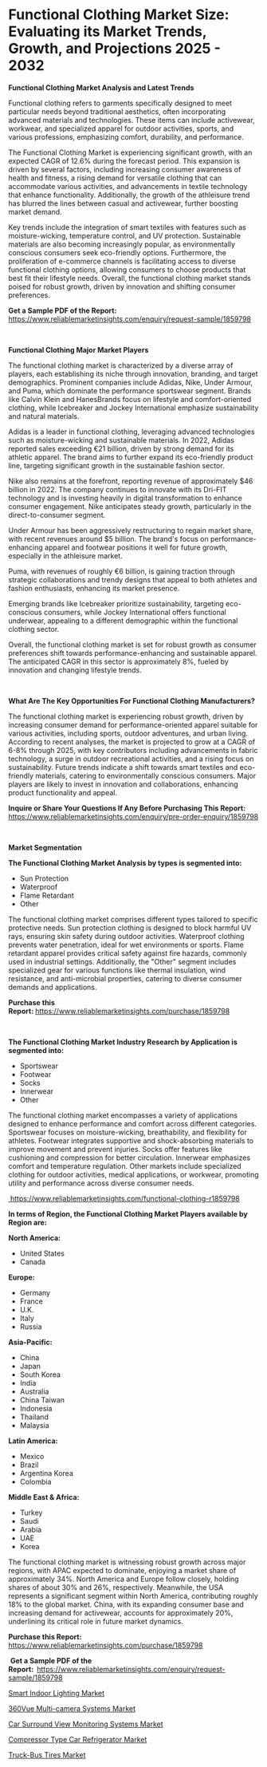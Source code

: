 <p><h1>Functional Clothing Market Size: Evaluating its Market Trends, Growth, and Projections 2025 - 2032</h1></p><p><strong>Functional Clothing Market Analysis and Latest Trends</strong></p>
<p><p>Functional clothing refers to garments specifically designed to meet particular needs beyond traditional aesthetics, often incorporating advanced materials and technologies. These items can include activewear, workwear, and specialized apparel for outdoor activities, sports, and various professions, emphasizing comfort, durability, and performance.</p><p>The Functional Clothing Market is experiencing significant growth, with an expected CAGR of 12.6% during the forecast period. This expansion is driven by several factors, including increasing consumer awareness of health and fitness, a rising demand for versatile clothing that can accommodate various activities, and advancements in textile technology that enhance functionality. Additionally, the growth of the athleisure trend has blurred the lines between casual and activewear, further boosting market demand.</p><p>Key trends include the integration of smart textiles with features such as moisture-wicking, temperature control, and UV protection. Sustainable materials are also becoming increasingly popular, as environmentally conscious consumers seek eco-friendly options. Furthermore, the proliferation of e-commerce channels is facilitating access to diverse functional clothing options, allowing consumers to choose products that best fit their lifestyle needs. Overall, the functional clothing market stands poised for robust growth, driven by innovation and shifting consumer preferences.</p></p>
<p><strong>Get a Sample PDF of the Report:&nbsp;</strong> <a href="https://www.reliablemarketinsights.com/enquiry/request-sample/1859798?utm_campaign=2013&utm_medium=2&utm_source=Github&utm_content=ia&utm_term=05022025&utm_id=functional-clothing">https://www.reliablemarketinsights.com/enquiry/request-sample/1859798</a></p>
<p>&nbsp;</p>
<p><strong>Functional Clothing Major Market Players</strong></p>
<p><p>The functional clothing market is characterized by a diverse array of players, each establishing its niche through innovation, branding, and target demographics. Prominent companies include Adidas, Nike, Under Armour, and Puma, which dominate the performance sportswear segment. Brands like Calvin Klein and HanesBrands focus on lifestyle and comfort-oriented clothing, while Icebreaker and Jockey International emphasize sustainability and natural materials.</p><p>Adidas is a leader in functional clothing, leveraging advanced technologies such as moisture-wicking and sustainable materials. In 2022, Adidas reported sales exceeding €21 billion, driven by strong demand for its athletic apparel. The brand aims to further expand its eco-friendly product line, targeting significant growth in the sustainable fashion sector.</p><p>Nike also remains at the forefront, reporting revenue of approximately $46 billion in 2022. The company continues to innovate with its Dri-FIT technology and is investing heavily in digital transformation to enhance consumer engagement. Nike anticipates steady growth, particularly in the direct-to-consumer segment.</p><p>Under Armour has been aggressively restructuring to regain market share, with recent revenues around $5 billion. The brand's focus on performance-enhancing apparel and footwear positions it well for future growth, especially in the athleisure market.</p><p>Puma, with revenues of roughly €6 billion, is gaining traction through strategic collaborations and trendy designs that appeal to both athletes and fashion enthusiasts, enhancing its market presence.</p><p>Emerging brands like Icebreaker prioritize sustainability, targeting eco-conscious consumers, while Jockey International offers functional underwear, appealing to a different demographic within the functional clothing sector.</p><p>Overall, the functional clothing market is set for robust growth as consumer preferences shift towards performance-enhancing and sustainable apparel. The anticipated CAGR in this sector is approximately 8%, fueled by innovation and changing lifestyle trends.</p></p>
<p>&nbsp;</p>
<p><strong>What Are The Key Opportunities For Functional Clothing Manufacturers?</strong></p>
<p><p>The functional clothing market is experiencing robust growth, driven by increasing consumer demand for performance-oriented apparel suitable for various activities, including sports, outdoor adventures, and urban living. According to recent analyses, the market is projected to grow at a CAGR of 6-8% through 2025, with key contributors including advancements in fabric technology, a surge in outdoor recreational activities, and a rising focus on sustainability. Future trends indicate a shift towards smart textiles and eco-friendly materials, catering to environmentally conscious consumers. Major players are likely to invest in innovation and collaborations, enhancing product functionality and appeal.</p></p>
<p><strong>Inquire or Share Your Questions If Any Before Purchasing This Report:</strong> <a href="https://www.reliablemarketinsights.com/enquiry/pre-order-enquiry/1859798?utm_campaign=2013&utm_medium=2&utm_source=Github&utm_content=ia&utm_term=05022025&utm_id=functional-clothing">https://www.reliablemarketinsights.com/enquiry/pre-order-enquiry/1859798</a></p>
<p>&nbsp;</p>
<p><strong>Market Segmentation</strong></p>
<p><strong>The Functional Clothing Market Analysis by types is segmented into:</strong></p>
<p><ul><li>Sun Protection</li><li>Waterproof</li><li>Flame Retardant</li><li>Other</li></ul></p>
<p><p>The functional clothing market comprises different types tailored to specific protective needs. Sun protection clothing is designed to block harmful UV rays, ensuring skin safety during outdoor activities. Waterproof clothing prevents water penetration, ideal for wet environments or sports. Flame retardant apparel provides critical safety against fire hazards, commonly used in industrial settings. Additionally, the "Other" segment includes specialized gear for various functions like thermal insulation, wind resistance, and anti-microbial properties, catering to diverse consumer demands and applications.</p></p>
<p><strong>Purchase this Report:&nbsp;</strong><a href="https://www.reliablemarketinsights.com/purchase/1859798?utm_campaign=2013&utm_medium=2&utm_source=Github&utm_content=ia&utm_term=05022025&utm_id=functional-clothing">https://www.reliablemarketinsights.com/purchase/1859798</a></p>
<p>&nbsp;</p>
<p><strong>The Functional Clothing Market Industry Research by Application is segmented into:</strong></p>
<p><ul><li>Sportswear</li><li>Footwear</li><li>Socks</li><li>Innerwear</li><li>Other</li></ul></p>
<p><p>The functional clothing market encompasses a variety of applications designed to enhance performance and comfort across different categories. Sportswear focuses on moisture-wicking, breathability, and flexibility for athletes. Footwear integrates supportive and shock-absorbing materials to improve movement and prevent injuries. Socks offer features like cushioning and compression for better circulation. Innerwear emphasizes comfort and temperature regulation. Other markets include specialized clothing for outdoor activities, medical applications, or workwear, promoting utility and performance across diverse consumer needs.</p></p>
<p><a href="https://www.reliablemarketinsights.com/functional-clothing-r1859798?utm_campaign=2013&utm_medium=2&utm_source=Github&utm_content=ia&utm_term=05022025&utm_id=functional-clothing">&nbsp;https://www.reliablemarketinsights.com/functional-clothing-r1859798</a></p>
<p><strong>In terms of Region, the Functional Clothing Market Players available by Region are:</strong></p>
<p>
    <p> <strong> North America: </strong>
        <ul>
            <li>United States</li>
            <li>Canada</li>
        </ul>
        </p> 
    <p> <strong> Europe: </strong>
        <ul>
            <li>Germany</li>
            <li>France</li>
            <li>U.K.</li>
            <li>Italy</li>
            <li>Russia</li>
        </ul>
        </p> 
    <p> <strong> Asia-Pacific: </strong>
        <ul>
            <li>China</li>
            <li>Japan</li>
            <li>South Korea</li>
            <li>India</li>
            <li>Australia</li>
            <li>China Taiwan</li>
            <li>Indonesia</li>
            <li>Thailand</li>
            <li>Malaysia</li>
        </ul>
        </p> 
    <p> <strong> Latin America: </strong>
        <ul>
            <li>Mexico</li>
            <li>Brazil</li>
            <li>Argentina Korea</li>
            <li>Colombia</li>
        </ul>
        </p> 
    <p> <strong> Middle East & Africa: </strong>
        <ul>
            <li>Turkey</li>
            <li>Saudi</li>
            <li>Arabia</li>
            <li>UAE</li>
            <li>Korea</li>
        </ul>
    </p>
    </p>
<p><p>The functional clothing market is witnessing robust growth across major regions, with APAC expected to dominate, enjoying a market share of approximately 34%. North America and Europe follow closely, holding shares of about 30% and 26%, respectively. Meanwhile, the USA represents a significant segment within North America, contributing roughly 18% to the global market. China, with its expanding consumer base and increasing demand for activewear, accounts for approximately 20%, underlining its critical role in future market dynamics.</p></p>
<p><strong>Purchase this Report: </strong><a href="https://www.reliablemarketinsights.com/purchase/1859798?utm_campaign=2013&utm_medium=2&utm_source=Github&utm_content=ia&utm_term=05022025&utm_id=functional-clothing">https://www.reliablemarketinsights.com/purchase/1859798</a></p>
<p>&nbsp;<strong>Get a Sample PDF of the Report:&nbsp;&nbsp;</strong><a href="https://www.reliablemarketinsights.com/enquiry/request-sample/1859798?utm_campaign=2013&utm_medium=2&utm_source=Github&utm_content=ia&utm_term=05022025&utm_id=functional-clothing">https://www.reliablemarketinsights.com/enquiry/request-sample/1859798</a></p>
<p><strong></strong></p>
<p><p><a href="https://github.com/MarciaRunte/Market-Research-Report-List-1/blob/main/smart-indoor-lighting-market.md?utm_campaign=2013&utm_medium=2&utm_source=Github&utm_content=ia&utm_term=05022025&utm_id=functional-clothing">Smart Indoor Lighting Market</a></p><p><a href="https://www.linkedin.com/pulse/360vue-multi-camera-systems-market-forecasted-considering-oreme?utm_campaign=2013&utm_medium=2&utm_source=Github&utm_content=ia&utm_term=05022025&utm_id=functional-clothing">360Vue Multi-camera Systems Market</a></p><p><a href="https://www.linkedin.com/pulse/revenue-market-growth-insights-car-surround-view-monitoring-qpdse?utm_campaign=2013&utm_medium=2&utm_source=Github&utm_content=ia&utm_term=05022025&utm_id=functional-clothing">Car Surround View Monitoring Systems Market</a></p><p><a href="https://www.linkedin.com/pulse/remarkable-cagr-77-research-thoroughly-analyzes-value-7trlc?utm_campaign=2013&utm_medium=2&utm_source=Github&utm_content=ia&utm_term=05022025&utm_id=functional-clothing">Compressor Type Car Refrigerator Market</a></p><p><a href="https://www.linkedin.com/pulse/truck-bus-tires-market-forecasted-considering-factors-1karc?utm_campaign=2013&utm_medium=2&utm_source=Github&utm_content=ia&utm_term=05022025&utm_id=functional-clothing">Truck-Bus Tires Market</a></p></p>